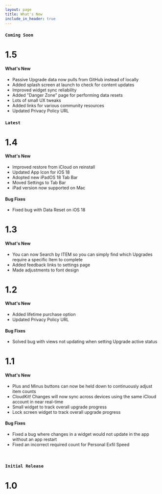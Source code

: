 ```yaml
---
layout: page
title: What's New
include_in_header: true
---
```


### `Coming Soon`
# **1.5**
#### What's New
- Passive Upgrade data now pulls from GitHub instead of locally
- Added splash screen at launch to check for content updates
- Improved widget sync reliability
- Added "Danger Zone" page for performing data resets
- Lots of small UX tweaks
- Added links for various community resources
- Updated Privacy Policy URL


### `Latest`
# **1.4**
#### What's New
- Improved restore from iCloud on reinstall
- Updated App Icon for iOS 18
- Adopted new iPadOS 18 Tab Bar
- Moved Settings to Tab Bar
- iPad version now supported on Mac

#### Bug Fixes
- Fixed bug with Data Reset on iOS 18

# **1.3**
#### What's New
- You can now Search by ITEM so you can simply find which Upgrades require a specific Item to complete
- Added feedback links to settings page
- Made adjustments to font design

# **1.2**
#### What's New
- Added lifetime purchase option
- Updated Privacy Policy URL

#### Bug Fixes
- Solved bug with views not updating when setting Upgrade active status

# **1.1**

#### What's New
- Plus and Minus buttons can now be held down to continuously adjust item counts
- CloudKit! Changes will now sync across devices using the same iCloud account in near real-time
- Small widget to track overall upgrade progress
- Lock screen widget to track overall upgrade progress

#### Bug Fixes
- Fixed a bug where changes in a widget would not update in the app without an app restart
- Fixed an incorrect required count for Personal Exfil Speed

<br>

### `Initial Release`
# **1.0**

<br>
